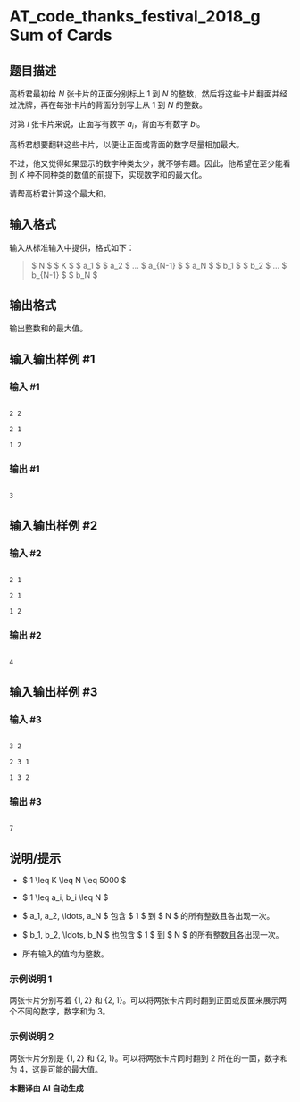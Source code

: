 # AT_code_thanks_festival_2018_g Sum of Cards

## 题目描述

高桥君最初给 $N$ 张卡片的正面分别标上 $1$ 到 $N$ 的整数，然后将这些卡片翻面并经过洗牌，再在每张卡片的背面分别写上从 $1$ 到 $N$ 的整数。

对第 $i$ 张卡片来说，正面写有数字 $a_i$，背面写有数字 $b_i$。

高桥君想要翻转这些卡片，以便让正面或背面的数字尽量相加最大。

不过，他又觉得如果显示的数字种类太少，就不够有趣。因此，他希望在至少能看到 $K$ 种不同种类的数值的前提下，实现数字和的最大化。

请帮高桥君计算这个最大和。

## 输入格式

输入从标准输入中提供，格式如下：

> $ N $ $ K $ $ a_1 $ $ a_2 $ ... $ a_{N-1} $ $ a_N $ $ b_1 $ $ b_2 $ ... $ b_{N-1} $ $ b_N $

## 输出格式

输出整数和的最大值。

## 输入输出样例 #1

### 输入 #1

```
2 2
2 1
1 2
```

### 输出 #1

```
3
```

## 输入输出样例 #2

### 输入 #2

```
2 1
2 1
1 2
```

### 输出 #2

```
4
```

## 输入输出样例 #3

### 输入 #3

```
3 2
2 3 1
1 3 2
```

### 输出 #3

```
7
```

## 说明/提示

- $ 1 \leq K \leq N \leq 5000 $
- $ 1 \leq a_i, b_i \leq N $
- $ a_1, a_2, \ldots, a_N $ 包含 $ 1 $ 到 $ N $ 的所有整数且各出现一次。
- $ b_1, b_2, \ldots, b_N $ 也包含 $ 1 $ 到 $ N $ 的所有整数且各出现一次。
- 所有输入的值均为整数。

### 示例说明 1
两张卡片分别写着 $\{1, 2\}$ 和 $\{2, 1\}$。可以将两张卡片同时翻到正面或反面来展示两个不同的数字，数字和为 $3$。

### 示例说明 2
两张卡片分别是 $\{1, 2\}$ 和 $\{2, 1\}$。可以将两张卡片同时翻到 $2$ 所在的一面，数字和为 $4$，这是可能的最大值。

 **本翻译由 AI 自动生成**